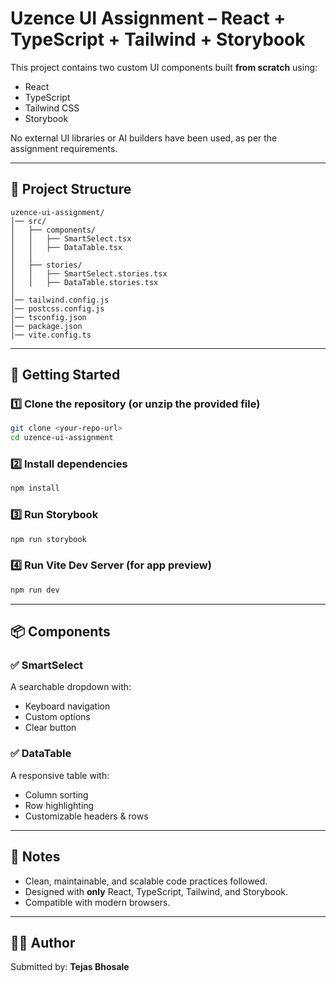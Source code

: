 # Uzence UI Assignment – React + TypeScript + Tailwind + Storybook

This project contains two custom UI components built **from scratch** using:
- React
- TypeScript
- Tailwind CSS
- Storybook

No external UI libraries or AI builders have been used, as per the assignment requirements.

---

## 📂 Project Structure
```
uzence-ui-assignment/
│── src/
│   ├── components/
│   │   ├── SmartSelect.tsx
│   │   ├── DataTable.tsx
│   │
│   ├── stories/
│   │   ├── SmartSelect.stories.tsx
│   │   ├── DataTable.stories.tsx
│
│── tailwind.config.js
│── postcss.config.js
│── tsconfig.json
│── package.json
│── vite.config.ts
```
---

## 🚀 Getting Started

### 1️⃣ Clone the repository (or unzip the provided file)
```bash
git clone <your-repo-url>
cd uzence-ui-assignment
```

### 2️⃣ Install dependencies
```bash
npm install
```

### 3️⃣ Run Storybook
```bash
npm run storybook
```

### 4️⃣ Run Vite Dev Server (for app preview)
```bash
npm run dev
```

---

## 📦 Components

### ✅ SmartSelect
A searchable dropdown with:
- Keyboard navigation
- Custom options
- Clear button

### ✅ DataTable
A responsive table with:
- Column sorting
- Row highlighting
- Customizable headers & rows

---

## 📝 Notes
- Clean, maintainable, and scalable code practices followed.
- Designed with **only** React, TypeScript, Tailwind, and Storybook.
- Compatible with modern browsers.

---

## 👨‍💻 Author
Submitted by: **Tejas Bhosale**
